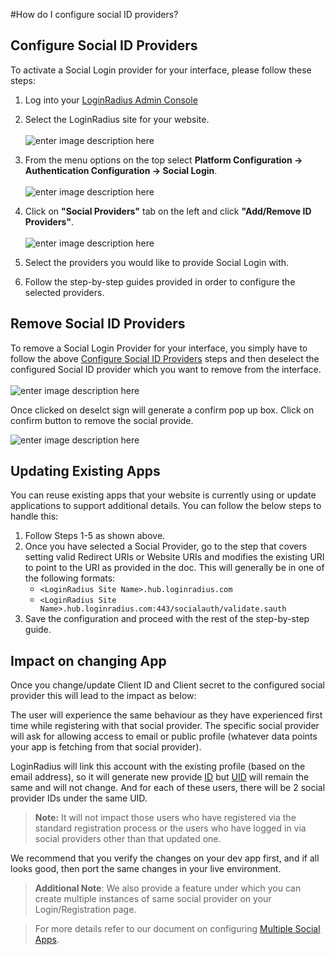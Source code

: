 #How do I configure social ID providers?


## Configure Social ID Providers

To activate a Social Login provider for your interface, please follow these steps:

1. Log into your [LoginRadius Admin Console](https://adminconsole.loginradius.com/dashboard)
2. Select the LoginRadius site for your website. 
<br><br>![enter image description here](https://apidocs.lrcontent.com/images/211_165406204164839cfb3.37322749.png "enter image title here")
3. From the menu options on the top select **Platform Configuration → Authentication Configuration → Social Login**. 
<br><br>![enter image description here](https://apidocs.lrcontent.com/images/pasted-image-0-1_270045e7324d8d70650.74486661.png  "")

4. Click on **"Social Providers"** tab on the left and click **"Add/Remove ID Providers"**. 
<br><br>![enter image description here](https://apidocs.lrcontent.com/images/unnamed-1_223885e73276af0f607.62247363.png "")
5. Select the providers you would like to provide Social Login with.
6. Follow the step-by-step guides provided in order to configure the selected providers.

## Remove Social ID Providers

To remove a Social Login Provider for your interface, you simply have to follow the above [Configure Social ID Providers](#configuresocialidproviders0)  steps and then deselect the configured Social ID provider which you want to remove from the interface. 
<br><br>![enter image description here](https://apidocs.lrcontent.com/images/acsp4_22885e934da363b081.75785933.png "")

Once clicked on deselct sign will generate a confirm pop up box. Click on confirm button to remove the social provide. 

![enter image description here](https://apidocs.lrcontent.com/images/acsp3_109355e934e034d56c3.46939883.png "enter image title here")

## Updating Existing Apps

You can reuse existing apps that your website is currently using or update applications to support additional details. You can follow the below steps to handle this:

1. Follow Steps 1-5 as shown above.
2. Once you have selected a Social Provider, go to the step that covers setting valid Redirect URIs or Website URIs and modifies the existing URI to point to the URI as provided in the doc. This will generally be in one of the following formats: 
    - `<LoginRadius Site Name>.hub.loginradius.com`
    - `<LoginRadius Site Name>.hub.loginradius.com:443/socialauth/validate.sauth`
6. Save the configuration and proceed with the rest of the step-by-step guide.

## Impact on changing App

Once you change/update Client ID and Client secret to the configured social provider this will lead to the impact as below:

The user will experience the same behaviour as they have experienced first time while registering with that social provider. The specific social provider will ask for allowing access to email or public profile (whatever data points your app is fetching from that social provider).

LoginRadius will link this account with the existing profile (based on the email address), so it will generate new provide [ID](/getting-started/introduction/glossary) but [UID](/getting-started/introduction/glossary)  will remain the same and will not change. And for each of these users, there will be 2 social provider IDs under the same UID.

>**Note:** It will not impact those users who have registered via the standard registration process or the users who have logged in via social providers other than that updated one.

We recommend that you verify the changes on your dev app first, and if all looks good, then port the same changes in your live environment.



> **Additional Note**: We also provide a feature under which you can create multiple instances of same social provider on your Login/Registration page.

> For more details refer to our document on configuring [Multiple Social Apps](/api/v2/admin-console/social-provider/multiple-social-apps/).